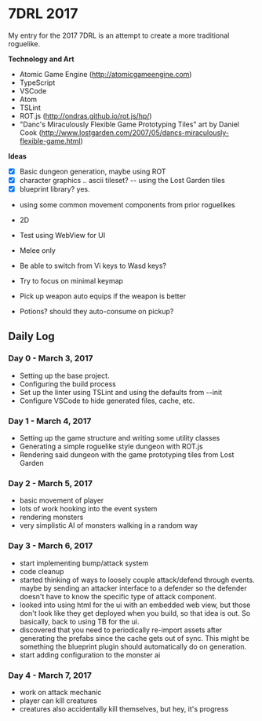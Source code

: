 # 7DRL 2017

My entry for the 2017 7DRL is an attempt to create a more traditional roguelike.

__Technology and Art__
- Atomic Game Engine (http://atomicgameengine.com)
- TypeScript
- VSCode
- Atom
- TSLint
- ROT.js (http://ondras.github.io/rot.js/hp/)
- "Danc's Miraculously Flexible Game Prototyping Tiles" art by Daniel Cook (http://www.lostgarden.com/2007/05/dancs-miraculously-flexible-game.html)

__Ideas__
- [X] Basic dungeon generation, maybe using ROT
- [X] character graphics .. ascii tileset? -- using the Lost Garden tiles
- [X] blueprint library? yes.
- using some common movement components from prior roguelikes
- 2D
- Test using WebView for UI
- Melee only

- Be able to switch from Vi keys to Wasd keys?
- Try to focus on minimal keymap
- Pick up weapon auto equips if the weapon is better
- Potions?  should they auto-consume on pickup?

## Daily Log

### Day 0 - March 3, 2017
- Setting up the base project.
- Configuring the build process
- Set up the linter using TSLint and using the defaults from --init
- Configure VSCode to hide generated files, cache, etc.

### Day 1 - March 4, 2017
- Setting up the game structure and writing some utility classes
- Generating a simple roguelike style dungeon with ROT.js
- Rendering said dungeon with the game prototyping tiles from Lost Garden

### Day 2 - March 5, 2017
- basic movement of player
- lots of work hooking into the event system
- rendering monsters
- very simplistic AI of monsters walking in a random way

### Day 3 - March 6, 2017
- start implementing bump/attack system
- code cleanup
- started thinking of ways to loosely couple attack/defend through events.  maybe by sending an attacker interface to a defender
  so the defender doesn't have to know the specific type of attack component.
- looked into using html for the ui with an embedded web view, but those don't look like they get deployed when you build, so that idea is out.  So basically, back to using TB for the ui.
- discovered that you need to periodically re-import assets after generating the prefabs since the cache gets out of sync.  This might be something the blueprint plugin should automatically do on generation.
- start adding configuration to the monster ai

### Day 4 - March 7, 2017
- work on attack mechanic
- player can kill creatures
- creatures also accidentally kill themselves, but hey, it's progress